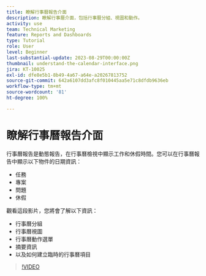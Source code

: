 ```yaml
---
title: 瞭解行事曆報告介面
description: 瞭解行事曆介面，包括行事曆分組、視圖和動作。
activity: use
team: Technical Marketing
feature: Reports and Dashboards
type: Tutorial
role: User
level: Beginner
last-substantial-update: 2023-08-29T00:00:00Z
thumbnail: understand-the-calendar-interface.png
jira: KT-10025
exl-id: dfe8e5b1-8b49-4a67-a64e-a20267813752
source-git-commit: 642a6107dd3afc8f010445aa5e71c8dfdb9636eb
workflow-type: tm+mt
source-wordcount: '81'
ht-degree: 100%

---
```


# 瞭解行事曆報告介面

行事曆報告是動態報告，在行事曆檢視中顯示工作和休假時間。您可以在行事曆報告中顯示以下物件的日期資訊：

* 任務
* 專案
* 問題
* 休假

觀看這段影片，您將會了解以下資訊：

* 行事曆分組
* 行事曆視圖
* 行事曆動作選單
* 摘要資訊
* 以及如何建立臨時的行事曆項目

>[!VIDEO](https://video.tv.adobe.com/v/3423318/?quality=12&learn=on)

